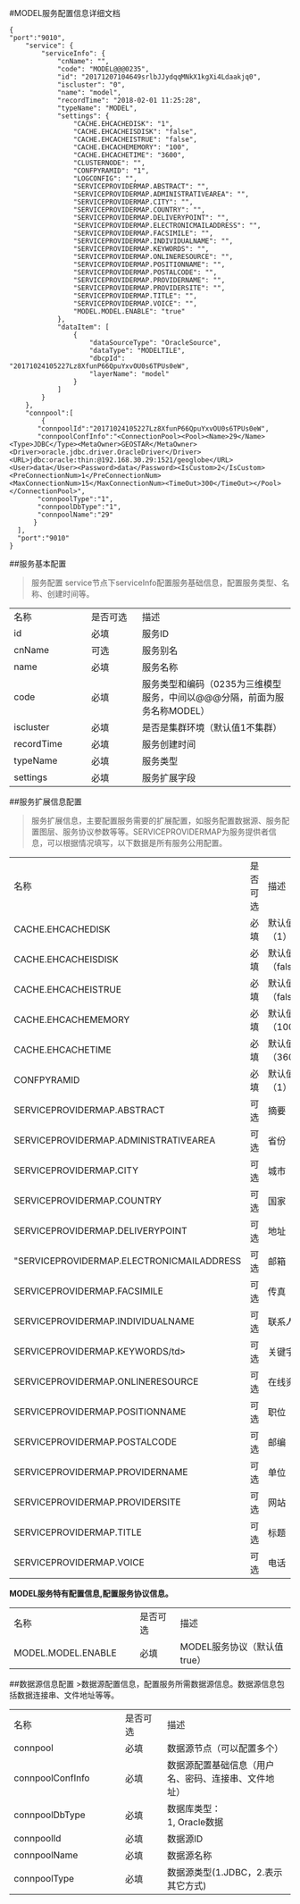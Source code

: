 #MODEL服务配置信息详细文档

```
{
"port":"9010",
    "service": {
        "serviceInfo": {
            "cnName": "",
            "code": "MODEL@@@0235",
            "id": "20171207104649srlbJJydqqMNkX1kgXi4Ldaakjq0",
            "iscluster": "0",
            "name": "model",
            "recordTime": "2018-02-01 11:25:28",
            "typeName": "MODEL",
            "settings": {
                "CACHE.EHCACHEDISK": "1",
                "CACHE.EHCACHEISDISK": "false",
                "CACHE.EHCACHEISTRUE": "false",
                "CACHE.EHCACHEMEMORY": "100",
                "CACHE.EHCACHETIME": "3600",
                "CLUSTERNODE": "",
                "CONFPYRAMID": "1",
                "LOGCONFIG": "",
                "SERVICEPROVIDERMAP.ABSTRACT": "",
                "SERVICEPROVIDERMAP.ADMINISTRATIVEAREA": "",
                "SERVICEPROVIDERMAP.CITY": "",
                "SERVICEPROVIDERMAP.COUNTRY": "",
                "SERVICEPROVIDERMAP.DELIVERYPOINT": "",
                "SERVICEPROVIDERMAP.ELECTRONICMAILADDRESS": "",
                "SERVICEPROVIDERMAP.FACSIMILE": "",
                "SERVICEPROVIDERMAP.INDIVIDUALNAME": "",
                "SERVICEPROVIDERMAP.KEYWORDS": "",
                "SERVICEPROVIDERMAP.ONLINERESOURCE": "",
                "SERVICEPROVIDERMAP.POSITIONNAME": "",
                "SERVICEPROVIDERMAP.POSTALCODE": "",
                "SERVICEPROVIDERMAP.PROVIDERNAME": "",
                "SERVICEPROVIDERMAP.PROVIDERSITE": "",
                "SERVICEPROVIDERMAP.TITLE": "",
                "SERVICEPROVIDERMAP.VOICE": "",
                "MODEL.MODEL.ENABLE": "true"
            },
            "dataItem": [
                {
                    "dataSourceType": "OracleSource",
                    "dataType": "MODELTILE",
                    "dbcpId": "20171024105227Lz8XfunP66QpuYxvOU0s6TPUs0eW",
                    "layerName": "model"
                }
            ]
        }
    },
    "connpool":[
        {
	   "connpoolId":"20171024105227Lz8XfunP66QpuYxvOU0s6TPUs0eW",
	   "connpoolConfInfo":"<ConnectionPool><Pool><Name>29</Name><Type>JDBC</Type><MetaOwner>GEOSTAR</MetaOwner><Driver>oracle.jdbc.driver.OracleDriver</Driver><URL>jdbc:oracle:thin:@192.168.30.29:1521/geoglobe</URL><User>data</User><Password>data</Password><IsCustom>2</IsCustom><PreConnectionNum>1</PreConnectionNum><MaxConnectionNum>15</MaxConnectionNum><TimeOut>300</TimeOut></Pool></ConnectionPool>",
	   "connpoolType":"1",
	   "connpoolDbType":"1",
	   "connpoolName":"29"
      }
  ],
  "port":"9010"
}
```

##服务基本配置
     

 >服务配置
 >service节点下serviceInfo配置服务基础信息，配置服务类型、名称、创建时间等。
<table>
    <tr>
        <td width="150px">名称</td> <td width="120px">是否可选</td> <td width="400px">描述</td>
    </tr>
    <tr>
        <td width="100px">id</td> <td width="100px">必填</td> <td width="200px">服务ID</td>
    </tr>
        <tr>
        <td width="100px">cnName</td> <td width="100px">可选</td> <td width="200px">服务别名</td>
    </tr>
     <tr>
        <td width="100px">name</td> <td width="100px">必填</td> <td width="200px">服务名称</td>
    </tr>
        <tr>
        <td width="100px">code</td> <td width="100px">必填</td> <td width="200px">服务类型和编码（0235为三维模型服务，中间以@@@分隔，前面为服务名称MODEL）</td>
    </tr>
        <tr>
        <td width="100px">iscluster</td> <td width="100px">必填</td> <td width="200px">是否是集群环境（默认值1不集群）</td>
    </tr>
     <tr>
        <td width="100px">recordTime</td> <td width="100px">必填</td> <td width="200px">服务创建时间</td>
    </tr>
     <tr>
        <td width="100px">typeName</td> <td width="100px">必填</td> <td width="200px">服务类型</td>
    </tr>
     <tr>
        <td width="100px">settings</td> <td width="100px">必填</td> <td width="200px">服务扩展字段</td>
    </tr>
</table>


##服务扩展信息配置
>服务扩展信息，主要配置服务需要的扩展配置，如服务配置数据源、服务配置图层、服务协议参数等等。SERVICEPROVIDERMAP为服务提供者信息，可以根据情况填写，以下数据是所有服务公用配置。
<table>
    <tr>
        <td width="250px">名称</td> <td width="120px">是否可选</td> <td width="80px">描述</td>
    </tr>
        <tr>
        <td width="250px">CACHE.EHCACHEDISK</td> <td width="120px">必填</td> <td width="80px">默认值（1）</td>
    </tr>
       <tr>
        <td width="250px">CACHE.EHCACHEISDISK</td> <td width="120px">必填</td> <td width="20px">默认值（false）</td>
    </tr>
       <tr>
        <td width="250px">CACHE.EHCACHEISTRUE</td> <td width="120px">必填</td> <td width="20px">默认值（false）</td>
    </tr>
       <tr>
        <td width="250px">CACHE.EHCACHEMEMORY</td> <td width="120px">必填</td> <td width="20px">默认值（100）</td>
    </tr>
       <tr>
        <td width="250px">CACHE.EHCACHETIME</td> <td width="120px">必填</td> <td width="20px">默认值（3600）</td>
    </tr>
       <tr>
        <td width="250px">CONFPYRAMID</td> <td width="120px">必填</td> <td width="300px">默认值（1）</td>
    </tr>  
     <tr>
        <td width="250px">SERVICEPROVIDERMAP.ABSTRACT</td> <td width="120px">可选</td> <td width="300px">摘要</td>
    </tr>
       <tr>
        <td width="250px">SERVICEPROVIDERMAP.ADMINISTRATIVEAREA</td> <td width="120px">可选</td> <td width="300px">省份</td>
    </tr>
       <tr>
        <td width="250px">SERVICEPROVIDERMAP.CITY</td> <td width="120px">可选</td> <td width="300px">城市</td>
    </tr>
       <tr>
        <td width="250px">SERVICEPROVIDERMAP.COUNTRY</td> <td width="120px">可选</td> <td width="300px">国家</td>
    </tr>
       <tr>
        <td width="250px">SERVICEPROVIDERMAP.DELIVERYPOINT</td> <td width="120px">可选</td> <td width="300px">地址</td>
    </tr>
       <tr>
        <td width="250px">"SERVICEPROVIDERMAP.ELECTRONICMAILADDRESS</td> <td width="120px">可选</td> <td width="300px">邮箱</td>
    </tr>
       <tr>
        <td width="250px">SERVICEPROVIDERMAP.FACSIMILE</td> <td width="120px">可选</td> <td width="300px">传真</td>
    </tr>
       <tr>
        <td width="250px">SERVICEPROVIDERMAP.INDIVIDUALNAME</td> <td width="120px">可选</td> <td width="300px">联系人</td>
    </tr>
       <tr>
        <td width="250px">SERVICEPROVIDERMAP.KEYWORDS/td> <td width="120px">可选</td> <td width="300px">关键字</td>
    </tr>
       <tr>
        <td width="250px">SERVICEPROVIDERMAP.ONLINERESOURCE</td> <td width="120px">可选</td> <td width="300px">在线资源</td>
    </tr>
       <tr>
        <td width="250px">SERVICEPROVIDERMAP.POSITIONNAME</td> <td width="120px">可选</td> <td width="300px">职位</td>
    </tr>
      <tr>
        <td width="250px">SERVICEPROVIDERMAP.POSTALCODE</td> <td width="120px">可选</td> <td width="300px">邮编</td>
    </tr>
      <tr>
        <td width="250px">SERVICEPROVIDERMAP.PROVIDERNAME</td> <td width="120px">可选</td> <td width="300px">单位</td>
    </tr>
      <tr>
        <td width="250px">SERVICEPROVIDERMAP.PROVIDERSITE</td> <td width="120px">可选</td> <td width="300px">网站</td>
    </tr>
      <tr>
        <td width="250px">SERVICEPROVIDERMAP.TITLE</td> <td width="120px">可选</td> <td width="300px">标题</td>
    </tr>
        <tr>
        <td width="250px">SERVICEPROVIDERMAP.VOICE</td> <td width="120px">可选</td> <td width="300px">电话</td>
    </tr>
   </table>
   
   **MODEL服务特有配置信息,配置服务协议信息。**
<table>
    <tr>
        <td width="250px">名称</td> <td width="120px">是否可选</td> <td width="400px">描述</td>
    </tr>
     <tr>
        <td width="250px">MODEL.MODEL.ENABLE</td> <td width="120px">必填</td> <td width="100px">MODEL服务协议（默认值true）</td>
    </tr>
   </table>
##数据源信息配置
>数据源配置信息，配置服务所需数据源信息。数据源信息包括数据连接串、文件地址等等。
<table>
    <tr>
        <td width="250px">名称</td> <td width="120px">是否可选</td> <td width="400px">描述</td>
    </tr>
       <tr>
        <td width="250px">connpool</td> <td width="120px">必填</td> <td width="400px">数据源节点（可以配置多个）</td>
    </tr>
       <tr>
        <td width="250px">connpoolConfInfo</td> <td width="120px">必填</td> <td width="400px">数据源配置基础信息（用户名、密码、连接串、文件地址）</td>
    </tr>
       <tr>
        <td width="250px">connpoolDbType</td> <td width="120px">必填</td> <td width="400px">数据库类型：<br/>
					        1, Oracle数据<br/>
</td>
    </tr>
       <tr>
        <td width="250px">connpoolId</td> <td width="120px">必填</td> <td width="400px">数据源ID</td>
    </tr>
       <tr>
        <td width="250px">connpoolName</td> <td width="120px">必填</td> <td width="400px">数据源名称</td>
    </tr>
       <tr>
        <td width="250px">connpoolType</td> <td width="120px">必填</td> <td width="400px">数据源类型(1.JDBC，2.表示其它方式)</td>
    </tr>
    </table>
    